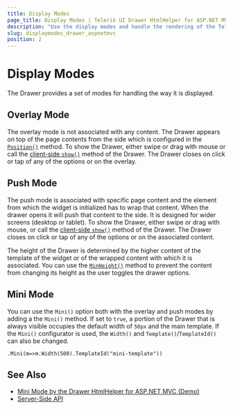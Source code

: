 ```yaml
---
title: Display Modes
page_title: Display Modes | Telerik UI Drawer HtmlHelper for ASP.NET MVC
description: "Use the display modes and handle the rendering of the Telerik UI Drawer HtmlHelper for ASP.NET MVC."
slug: displaymodes_drawer_aspnetmvc
position: 2
---
```


# Display Modes

The Drawer provides a set of modes for handling the way it is displayed.  

## Overlay Mode

The overlay mode is not associated with any content. The Drawer appears on top of the page contents from the side which is configured in the [`Position()`](/api/drawer) method. To show the Drawer, either swipe or drag with mouse or call the [client-side `show()`](https://docs.telerik.com/kendo-ui/api/javascript/ui/drawer/methods/show) method of the Drawer. The Drawer closes on click or tap of any of the options or on the overlay.

## Push Mode

The push mode is associated with specific page content and the element from which the widget is initialized has to wrap that content. When the drawer opens it will push that content to the side. It is designed for wider screens (desktop or tablet). To show the Drawer, either swipe or drag with mouse, or call the [client-side `show()`](https://docs.telerik.com/kendo-ui/api/javascript/ui/drawer/methods/show) method of the Drawer. The Drawer closes on click or tap of any of the options or on the associated content.

The height of the Drawer is determined by the higher content of the template of the widget or of the wrapped content with which it is associated. You can use the [`MinHeight()`](/api/drawer) method to prevent the content from changing its height as the user toggles the drawer options.

## Mini Mode

You can use the `Mini()` option both with the overlay and push modes by adding a the `Mini()` method. If set to `true`, a portion of the Drawer that is always visible occupies the default width of `50px` and the main template. If the `Mini()` configurator is used, the `Width()` and `Template()`/`TemplateId()` can also be changed.

    .Mini(m=>m.Width(500).TemplateId("mini-template"))

## See Also

* [Mini Mode by the Drawer HtmlHelper for ASP.NET MVC (Demo)](https://demos.telerik.com/aspnet-mvc/drawer/mini)
* [Server-Side API](/api/drawer)

